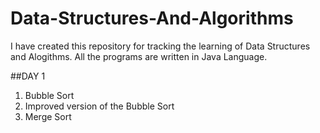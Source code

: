 # Data-Structures-And-Algorithms

I have created this repository for tracking the learning of Data Structures and Alogithms.
All the programs are written in Java Language.

##DAY 1
1. Bubble Sort
2. Improved version of the Bubble Sort
3. Merge Sort
